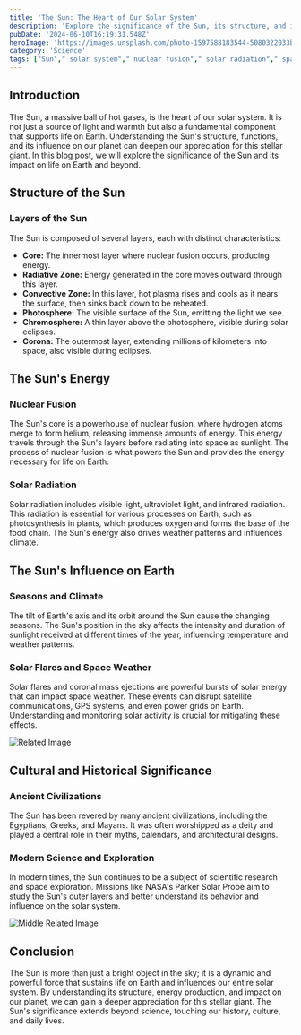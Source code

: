 ```yaml
---
title: 'The Sun: The Heart of Our Solar System'
description: 'Explore the significance of the Sun, its structure, and its impact on life on Earth and beyond.'
pubDate: '2024-06-10T16:19:31.548Z'
heroImage: 'https://images.unsplash.com/photo-1597588183544-5080322033b3?crop=entropy&cs=tinysrgb&fit=max&fm=jpg&ixid=M3w2MjA0NjR8MHwxfHJhbmRvbXx8fHx8fHx8fDE3MTgwMzYzNzB8&ixlib=rb-4.0.3&q=80&w=1080'
category: 'Science'
tags: ["Sun"," solar system"," nuclear fusion"," solar radiation"," space weather"]
---
```


## Introduction
The Sun, a massive ball of hot gases, is the heart of our solar system. It is not just a source of light and warmth but also a fundamental component that supports life on Earth. Understanding the Sun's structure, functions, and its influence on our planet can deepen our appreciation for this stellar giant. In this blog post, we will explore the significance of the Sun and its impact on life on Earth and beyond.

## Structure of the Sun
### Layers of the Sun
The Sun is composed of several layers, each with distinct characteristics:
- **Core:** The innermost layer where nuclear fusion occurs, producing energy.
- **Radiative Zone:** Energy generated in the core moves outward through this layer.
- **Convective Zone:** In this layer, hot plasma rises and cools as it nears the surface, then sinks back down to be reheated.
- **Photosphere:** The visible surface of the Sun, emitting the light we see.
- **Chromosphere:** A thin layer above the photosphere, visible during solar eclipses.
- **Corona:** The outermost layer, extending millions of kilometers into space, also visible during eclipses.

## The Sun's Energy
### Nuclear Fusion
The Sun's core is a powerhouse of nuclear fusion, where hydrogen atoms merge to form helium, releasing immense amounts of energy. This energy travels through the Sun's layers before radiating into space as sunlight. The process of nuclear fusion is what powers the Sun and provides the energy necessary for life on Earth.

### Solar Radiation
Solar radiation includes visible light, ultraviolet light, and infrared radiation. This radiation is essential for various processes on Earth, such as photosynthesis in plants, which produces oxygen and forms the base of the food chain. The Sun's energy also drives weather patterns and influences climate.

## The Sun's Influence on Earth
### Seasons and Climate
The tilt of Earth's axis and its orbit around the Sun cause the changing seasons. The Sun's position in the sky affects the intensity and duration of sunlight received at different times of the year, influencing temperature and weather patterns.

### Solar Flares and Space Weather
Solar flares and coronal mass ejections are powerful bursts of solar energy that can impact space weather. These events can disrupt satellite communications, GPS systems, and even power grids on Earth. Understanding and monitoring solar activity is crucial for mitigating these effects.

![Related Image](https://images.unsplash.com/photo-1503435522755-30d45b268f95?crop=entropy&cs=tinysrgb&fit=max&fm=jpg&ixid=M3w2MjA0NjR8MHwxfHJhbmRvbXx8fHx8fHx8fDE3MTgwMzYzNzF8&ixlib=rb-4.0.3&q=80&w=1080)

## Cultural and Historical Significance
### Ancient Civilizations
The Sun has been revered by many ancient civilizations, including the Egyptians, Greeks, and Mayans. It was often worshipped as a deity and played a central role in their myths, calendars, and architectural designs.

### Modern Science and Exploration
In modern times, the Sun continues to be a subject of scientific research and space exploration. Missions like NASA's Parker Solar Probe aim to study the Sun's outer layers and better understand its behavior and influence on the solar system.

![Middle Related Image](https://images.unsplash.com/photo-1533283725824-a62a971989ac?crop=entropy&cs=tinysrgb&fit=max&fm=jpg&ixid=M3w2MjA0NjR8MHwxfHJhbmRvbXx8fHx8fHx8fDE3MTgwMzYzNzF8&ixlib=rb-4.0.3&q=80&w=1080)

## Conclusion
The Sun is more than just a bright object in the sky; it is a dynamic and powerful force that sustains life on Earth and influences our entire solar system. By understanding its structure, energy production, and impact on our planet, we can gain a deeper appreciation for this stellar giant. The Sun's significance extends beyond science, touching our history, culture, and daily lives.
